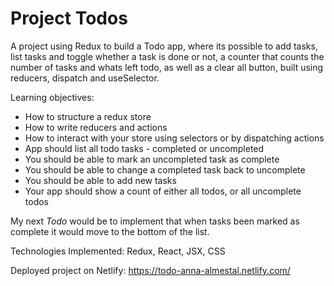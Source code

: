 # Project Todos

A project using Redux to build a Todo app, where its possible to add tasks, list tasks and toggle whether a task is done or not, a counter that counts the number of tasks and whats left todo, as well as a clear all button, built using reducers, dispatch and useSelector.


Learning objectives:
* How to structure a redux store
* How to write reducers and actions
* How to interact with your store using selectors or by dispatching actions
* App should list all todo tasks - completed or uncompleted
* You should be able to mark an uncompleted task as complete
* You should be able to change a completed task back to uncomplete
* You should be able to add new tasks
* Your app should show a count of either all todos, or all uncomplete todos

 My next *Todo* would be to implement that when tasks been marked as complete it would move to the bottom of the list.


Technologies Implemented: Redux, React, JSX, CSS

Deployed project on Netlify: https://todo-anna-almestal.netlify.com/




